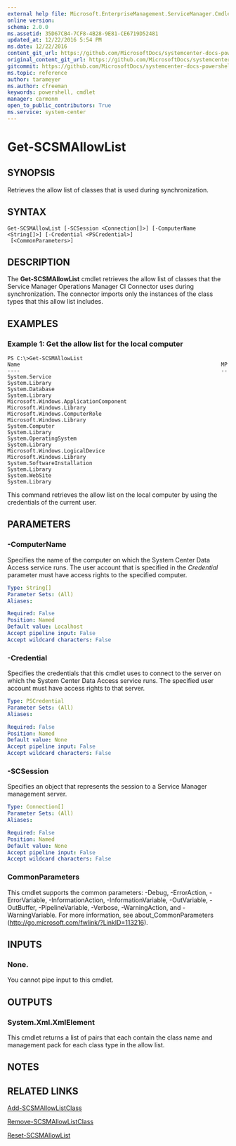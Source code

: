 ```yaml
---
external help file: Microsoft.EnterpriseManagement.ServiceManager.Cmdlets.dll-Help.xml
online version: 
schema: 2.0.0
ms.assetid: 35D67CB4-7CF8-4B28-9E81-CE6719D52481
updated_at: 12/22/2016 5:54 PM
ms.date: 12/22/2016
content_git_url: https://github.com/MicrosoftDocs/systemcenter-docs-powershell/blob/live/systemcenter-cmdlets/SystemCenter2016/ServiceManager/vlatest/Get-SCSMAllowList.md
original_content_git_url: https://github.com/MicrosoftDocs/systemcenter-docs-powershell/blob/live/systemcenter-cmdlets/SystemCenter2016/ServiceManager/vlatest/Get-SCSMAllowList.md
gitcommit: https://github.com/MicrosoftDocs/systemcenter-docs-powershell/blob/17c3a51bd892aad46c731d9f381f0704b4815004/systemcenter-cmdlets/SystemCenter2016/ServiceManager/vlatest/Get-SCSMAllowList.md
ms.topic: reference
author: tarameyer
ms.author: cfreeman
keywords: powershell, cmdlet
manager: carmonm
open_to_public_contributors: True
ms.service: system-center
---
```


# Get-SCSMAllowList

## SYNOPSIS
Retrieves the allow list of classes that is used during synchronization.

## SYNTAX

```
Get-SCSMAllowList [-SCSession <Connection[]>] [-ComputerName <String[]>] [-Credential <PSCredential>]
 [<CommonParameters>]
```

## DESCRIPTION
The **Get-SCSMAllowList** cmdlet retrieves the allow list of classes that the Service Manager Operations Manager CI Connector uses during synchronization.
The connector imports only the instances of the class types that this allow list includes.

## EXAMPLES

### Example 1: Get the allow list for the local computer
```
PS C:\>Get-SCSMAllowList
Name                                                                MP
----                                                                --
System.Service                                                      System.Library
System.Database                                                     System.Library
Microsoft.Windows.ApplicationComponent                              Microsoft.Windows.Library
Microsoft.Windows.ComputerRole                                      Microsoft.Windows.Library
System.Computer                                                     System.Library
System.OperatingSystem                                              System.Library
Microsoft.Windows.LogicalDevice                                     Microsoft.Windows.Library
System.SoftwareInstallation                                         System.Library
System.WebSite                                                      System.Library
```

This command retrieves the allow list on the local computer by using the credentials of the current user.

## PARAMETERS

### -ComputerName
Specifies the name of the computer on which the System Center Data Access service runs.
The user account that is specified in the *Credential* parameter must have access rights to the specified computer.

```yaml
Type: String[]
Parameter Sets: (All)
Aliases: 

Required: False
Position: Named
Default value: Localhost
Accept pipeline input: False
Accept wildcard characters: False
```

### -Credential
Specifies the credentials that this cmdlet uses to connect to the server on which the System Center Data Access service runs.
The specified user account must have access rights to that server.

```yaml
Type: PSCredential
Parameter Sets: (All)
Aliases: 

Required: False
Position: Named
Default value: None
Accept pipeline input: False
Accept wildcard characters: False
```

### -SCSession
Specifies an object that represents the session to a Service Manager management server.

```yaml
Type: Connection[]
Parameter Sets: (All)
Aliases: 

Required: False
Position: Named
Default value: None
Accept pipeline input: False
Accept wildcard characters: False
```

### CommonParameters
This cmdlet supports the common parameters: -Debug, -ErrorAction, -ErrorVariable, -InformationAction, -InformationVariable, -OutVariable, -OutBuffer, -PipelineVariable, -Verbose, -WarningAction, and -WarningVariable. For more information, see about_CommonParameters (http://go.microsoft.com/fwlink/?LinkID=113216).

## INPUTS

### None.
You cannot pipe input to this cmdlet.

## OUTPUTS

### System.Xml.XmlElement
This cmdlet returns a list of pairs that each contain the class name and management pack for each class type in the allow list.

## NOTES

## RELATED LINKS

[Add-SCSMAllowListClass](xref:SystemCenter2016/ServiceManager/vlatest/Add-SCSMAllowListClass.md)

[Remove-SCSMAllowListClass](xref:SystemCenter2016/ServiceManager/vlatest/Remove-SCSMAllowListClass.md)

[Reset-SCSMAllowList](xref:SystemCenter2016/ServiceManager/vlatest/Reset-SCSMAllowList.md)

